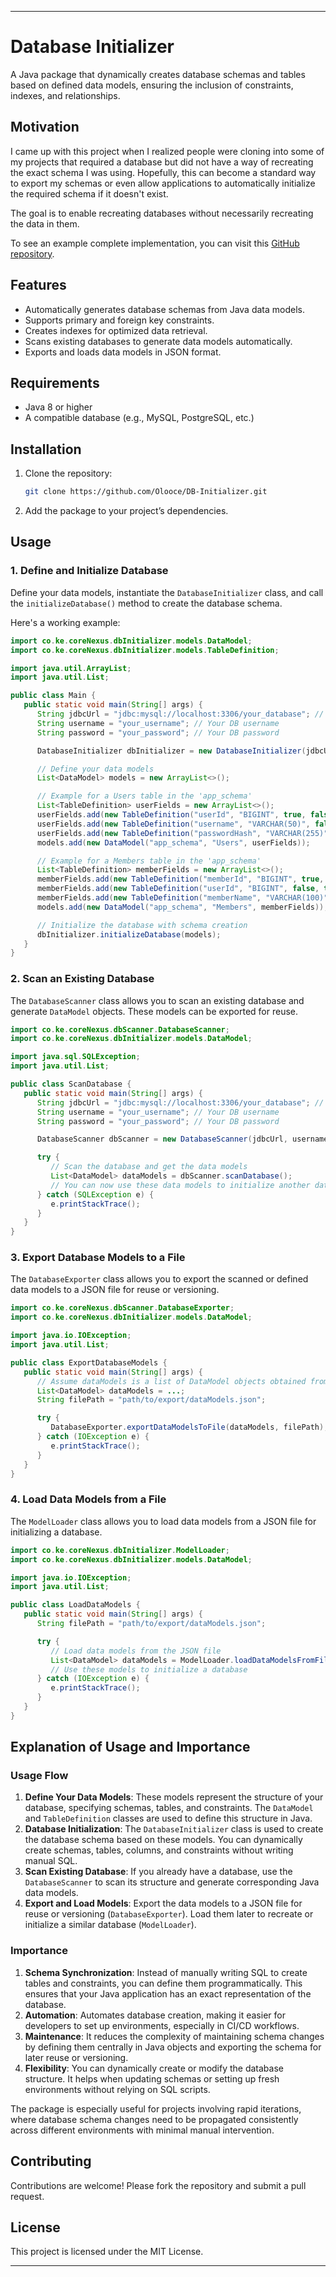 
---

# Database Initializer

A Java package that dynamically creates database schemas and tables based on defined data models, ensuring the inclusion
of constraints, indexes, and relationships.

## Motivation

I came up with this project when I realized people were cloning into some of my projects that required a database but 
did not have a way of recreating the exact schema I was using. Hopefully, this can become a standard way to export my 
schemas or even allow applications to automatically initialize the required schema if it doesn't exist.

The goal is to enable recreating databases without necessarily recreating the data in them.

To see an example complete implementation, you can visit this [GitHub repository](https://github.com/Olooce/FedhaYouthGroupSystem-SCO200_Project/blob/master/src/main/java/ac/ku/oloo/configs/DB_Config.java).

## Features

- Automatically generates database schemas from Java data models.
- Supports primary and foreign key constraints.
- Creates indexes for optimized data retrieval.
- Scans existing databases to generate data models automatically.
- Exports and loads data models in JSON format.

## Requirements

- Java 8 or higher
- A compatible database (e.g., MySQL, PostgreSQL, etc.)

## Installation

1. Clone the repository:
   ```bash
   git clone https://github.com/Olooce/DB-Initializer.git
   ```
2. Add the package to your project’s dependencies.

## Usage

### 1. Define and Initialize Database

Define your data models, instantiate the `DatabaseInitializer` class, and call the `initializeDatabase()` method to create the database schema.

Here's a working example:

```java
import co.ke.coreNexus.dbInitializer.models.DataModel;
import co.ke.coreNexus.dbInitializer.models.TableDefinition;

import java.util.ArrayList;
import java.util.List;

public class Main {
   public static void main(String[] args) {
      String jdbcUrl = "jdbc:mysql://localhost:3306/your_database"; // Change this to your DB URL
      String username = "your_username"; // Your DB username
      String password = "your_password"; // Your DB password

      DatabaseInitializer dbInitializer = new DatabaseInitializer(jdbcUrl, username, password);

      // Define your data models 
      List<DataModel> models = new ArrayList<>();

      // Example for a Users table in the 'app_schema'
      List<TableDefinition> userFields = new ArrayList<>();
      userFields.add(new TableDefinition("userId", "BIGINT", true, false, null, null, false));
      userFields.add(new TableDefinition("username", "VARCHAR(50)", false, false, null, null, false));
      userFields.add(new TableDefinition("passwordHash", "VARCHAR(255)", false, false, null, null, false));
      models.add(new DataModel("app_schema", "Users", userFields));

      // Example for a Members table in the 'app_schema'
      List<TableDefinition> memberFields = new ArrayList<>();
      memberFields.add(new TableDefinition("memberId", "BIGINT", true, false, null, null, false));
      memberFields.add(new TableDefinition("userId", "BIGINT", false, true, "Users", "userId", false));
      memberFields.add(new TableDefinition("memberName", "VARCHAR(100)", false, false, null, null, false));
      models.add(new DataModel("app_schema", "Members", memberFields));

      // Initialize the database with schema creation
      dbInitializer.initializeDatabase(models);
   }
}
```

### 2. Scan an Existing Database

The `DatabaseScanner` class allows you to scan an existing database and generate `DataModel` objects. These models can 
be exported for reuse.

```java
import co.ke.coreNexus.dbScanner.DatabaseScanner;
import co.ke.coreNexus.dbInitializer.models.DataModel;

import java.sql.SQLException;
import java.util.List;

public class ScanDatabase {
   public static void main(String[] args) {
      String jdbcUrl = "jdbc:mysql://localhost:3306/your_database"; // Change this to your DB URL
      String username = "your_username"; // Your DB username
      String password = "your_password"; // Your DB password

      DatabaseScanner dbScanner = new DatabaseScanner(jdbcUrl, username, password);

      try {
         // Scan the database and get the data models
         List<DataModel> dataModels = dbScanner.scanDatabase();
         // You can now use these data models to initialize another database or export them
      } catch (SQLException e) {
         e.printStackTrace();
      }
   }
}
```

### 3. Export Database Models to a File

The `DatabaseExporter` class allows you to export the scanned or defined data models to a JSON file for reuse or versioning.

```java
import co.ke.coreNexus.dbScanner.DatabaseExporter;
import co.ke.coreNexus.dbInitializer.models.DataModel;

import java.io.IOException;
import java.util.List;

public class ExportDatabaseModels {
   public static void main(String[] args) {
      // Assume dataModels is a list of DataModel objects obtained from the scanner or defined manually
      List<DataModel> dataModels = ...; 
      String filePath = "path/to/export/dataModels.json";

      try {
         DatabaseExporter.exportDataModelsToFile(dataModels, filePath);
      } catch (IOException e) {
         e.printStackTrace();
      }
   }
}
```

### 4. Load Data Models from a File

The `ModelLoader` class allows you to load data models from a JSON file for initializing a database.

```java
import co.ke.coreNexus.dbInitializer.ModelLoader;
import co.ke.coreNexus.dbInitializer.models.DataModel;

import java.io.IOException;
import java.util.List;

public class LoadDataModels {
   public static void main(String[] args) {
      String filePath = "path/to/export/dataModels.json";

      try {
         // Load data models from the JSON file
         List<DataModel> dataModels = ModelLoader.loadDataModelsFromFile(filePath);
         // Use these models to initialize a database
      } catch (IOException e) {
         e.printStackTrace();
      }
   }
}
```

## Explanation of Usage and Importance

### Usage Flow

1. **Define Your Data Models**: These models represent the structure of your database, specifying schemas, tables, and constraints. The `DataModel` and `TableDefinition` classes are used to define this structure in Java.
2. **Database Initialization**: The `DatabaseInitializer` class is used to create the database schema based on these models. You can dynamically create schemas, tables, columns, and constraints without writing manual SQL.
3. **Scan Existing Database**: If you already have a database, use the `DatabaseScanner` to scan its structure and generate corresponding Java data models.
4. **Export and Load Models**: Export the data models to a JSON file for reuse or versioning (`DatabaseExporter`). Load them later to recreate or initialize a similar database (`ModelLoader`).

### Importance

1. **Schema Synchronization**: Instead of manually writing SQL to create tables and constraints, you can define them programmatically. This ensures that your Java application has an exact representation of the database.
2. **Automation**: Automates database creation, making it easier for developers to set up environments, especially in CI/CD workflows.
3. **Maintenance**: It reduces the complexity of maintaining schema changes by defining them centrally in Java objects and exporting the schema for later reuse or versioning.
4. **Flexibility**: You can dynamically create or modify the database structure. It helps when updating schemas or setting up fresh environments without relying on SQL scripts.

The package is especially useful for projects involving rapid iterations, where database schema changes need to be propagated consistently across different environments with minimal manual intervention.

## Contributing

Contributions are welcome! Please fork the repository and submit a pull request.

## License

This project is licensed under the MIT License.

---
